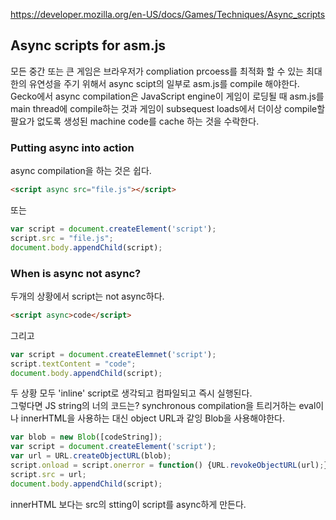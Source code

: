 https://developer.mozilla.org/en-US/docs/Games/Techniques/Async_scripts

## Async scripts for asm.js
모든 중간 또는 큰 게임은 브라우저가 compliation prcoess를 최적화 할 수 있는 최대한의 유연성을 주기 위해서 async scipt의 일부로 asm.js를 compile 해야한다. Gecko에서 async compilation은 JavaScript engine이 게임이 로딩될 때 asm.js를 main thread에 compile하는 것과 게임이 subsequest loads에서 더이상 compile할 팔요가 없도록 생성된 machine code를 cache 하는 것을 수락한다.

### Putting async into action
async compilation을 하는 것은 쉽다. 
```html
<script async src="file.js"></script>
```
또는 
```js
var script = document.createElement('script');
script.src = "file.js";
document.body.appendChild(script);
```

### When is async not async?
두개의 상황에서 script는 not async하다.
```html
<script async>code</script>
```
그리고
```js
var script = document.createElemnet('script');
script.textContent = "code";
document.body.appendChild(script);
```
두 상황 모두 'inline' script로 생각되고 컴파일되고 즉시 실행된다.\
그렇다면 JS string의 너의 코드는? synchronous compilation을 트리거하는 eval이나 innerHTML을 사용하는 대신 object URL과 같잉 Blob을 사용해야한다.
```js
var blob = new Blob([codeString]);
var script = document.createElement('script');
var url = URL.createObjectURL(blob);
script.onload = script.onerror = function() {URL.revokeObjectURL(url);};
script.src = url;
document.body.appendChild(script);
```
innerHTML 보다는 src의 stting이 script를 async하게 만든다.
